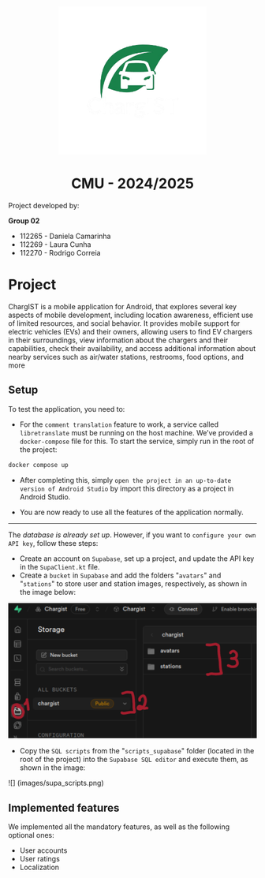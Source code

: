 <div align="center">
<img src="images/logo.png" width="300px" height="300px"/>
<br>
<h1>CMU - 2024/2025</h1>
</div>

Project developed by:

**Group 02**
- 112265 - Daniela Camarinha
- 112269 - Laura Cunha
- 112270 - Rodrigo Correia

# Project
 ChargIST is a mobile application for Android, that explores several key aspects of mobile development, including location
 awareness, efficient use of limited resources, and social behavior. It provides mobile support for electric vehicles (EVs)
 and their owners, allowing users to find EV chargers in their surroundings, view information about the chargers and their
 capabilities, check their availability, and access additional information about nearby services such as air/water stations,
 restrooms, food options, and more
 
## Setup

To test the application, you need to:

- For the `comment translation` feature to work, a service called `libretranslate` must be running on the host machine. We’ve provided a `docker-compose` file for this. To start the service, simply run in the root of the project:
```bash
docker compose up
```
- After completing this, simply `open the project in an up-to-date version of Android Studio` by import this directory as a project in Android Studio.

- You are now ready to use all the features of the application normally.

___
The *database is already set up*. However, if you want to `configure your own API key`, follow these steps:
- Create an account on `Supabase`, set up a project, and update the API key in the `SupaClient.kt` file.
- Create a `bucket` in `Supabase` and add the folders "`avatars`" and "`stations`" to store user and station images, respectively, as shown in the image below:

![](images/buckets.png)

- Copy the `SQL scripts` from the "`scripts_supabase`" folder (located in the root of the project) into the `Supabase SQL editor` and execute them, as shown in the image:

![]
(images/supa_scripts.png)




## Implemented features

We implemented all the mandatory features, as well as the following optional ones:
- User accounts
- User ratings
- Localization
